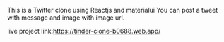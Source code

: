 This is a Twitter clone using Reactjs and materialui You can post a tweet with message and image with image url.

live project link:https://tinder-clone-b0688.web.app/ 
